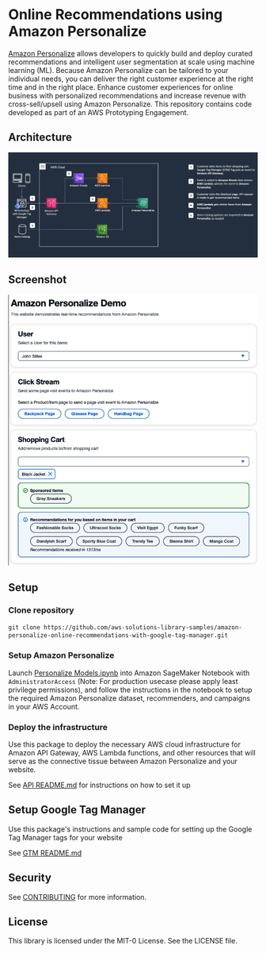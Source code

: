 # Online Recommendations using Amazon Personalize
[Amazon Personalize](https://aws.amazon.com/personalize/) allows developers to quickly build and deploy curated recommendations and intelligent user segmentation at scale using machine learning (ML). Because Amazon Personalize can be tailored to your individual needs, you can deliver the right customer experience at the right time and in the right place. 
Enhance customer experiences for online business with personalized recommendations and increase revenue with cross-sell/upsell using Amazon Personalize. This repository contains code developed as part of an AWS Prototyping Engagement.

## Architecture

![Architecture](./Architecture.png)

## Screenshot
![Demo UI](./demo_ui.png)

## Setup

### Clone repository
```
git clone https://github.com/aws-solutions-library-samples/amazon-personalize-online-recommendations-with-google-tag-manager.git
```

### Setup Amazon Personalize
Launch [Personalize Models.ipynb](packages/api/src/notebook/Personalize%20Models.ipynb) into Amazon SageMaker Notebook with `AdministratorAccess` (Note: For production usecase please apply least privilege permissions), and follow the instructions in the notebook to setup the required Amazon Personalize dataset, recommenders, and campaigns in your AWS Account. 

### Deploy the infrastructure
Use this package to deploy the necessary AWS cloud infrastructure for Amazon API Gateway, AWS Lambda functions, and other resources that will serve as the connective tissue between Amazon Personalize and your website. 

See [API README.md](packages/api/README.md) for instructions on how to set it up

## Setup Google Tag Manager
Use this package's instructions and sample code for setting up the Google Tag Manager tags for your website

See [GTM README.md](packages/gtm-tags/README.md)

## Security

See [CONTRIBUTING](CONTRIBUTING.md#security-issue-notifications) for more information.

## License

This library is licensed under the MIT-0 License. See the LICENSE file.
